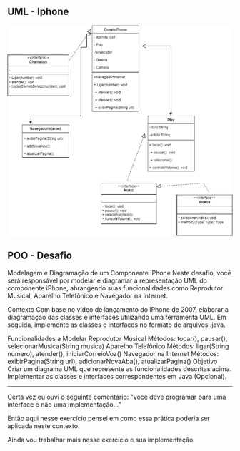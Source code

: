 
## UML - Iphone

![UML - Meu Iphone](https://github.com/DonatoJoao/BootcampSantanderDIO/blob/master/src/assets/DonatoPhone.jpg)

## POO - Desafio
Modelagem e Diagramação de um Componente iPhone
Neste desafio, você será responsável por modelar e diagramar a representação UML do componente iPhone, abrangendo suas funcionalidades como Reprodutor Musical, Aparelho Telefônico e Navegador na Internet.

Contexto
Com base no vídeo de lançamento do iPhone de 2007, elaborar a diagramação das classes e interfaces utilizando uma ferramenta UML. Em seguida, implemente as classes e interfaces no formato de arquivos .java.


Funcionalidades a Modelar
Reprodutor Musical
Métodos: tocar(), pausar(), selecionarMusica(String musica)
Aparelho Telefônico
Métodos: ligar(String numero), atender(), iniciarCorreioVoz()
Navegador na Internet
Métodos: exibirPagina(String url), adicionarNovaAba(), atualizarPagina()
Objetivo
Criar um diagrama UML que represente as funcionalidades descritas acima.
Implementar as classes e interfaces correspondentes em Java (Opcional).



-----------------




Certa vez eu ouvi o seguinte comentário: "você deve programar para uma interface e não uma implementação..."

Então aqui nesse exercício pensei em como essa prática poderia ser aplicada neste contexto.

Ainda vou trabalhar mais nesse exercício e sua implementação.
